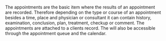 The appointments are the basic item where the results of an appointment are recorded. Therefore depending on the type or course of an appointment besides a time, place and physician or consultant it can contain history, examination, conclusion, plan, treatment, checkup or comment. The appointments are attached to a clients record. The will also be accessible through the appointment queue and the calendar.